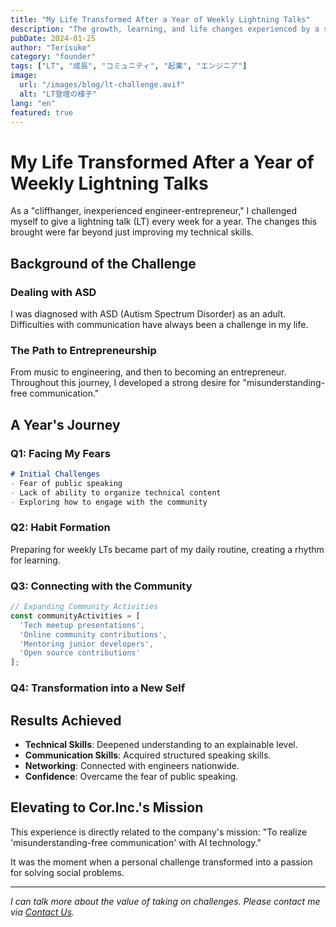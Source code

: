 ```yaml
---
title: "My Life Transformed After a Year of Weekly Lightning Talks"
description: "The growth, learning, and life changes experienced by a struggling, inexperienced engineer and CEO through a weekly lightning talk challenge."
pubDate: 2024-01-25
author: "Terisuke"
category: "founder"
tags: ["LT", "成長", "コミュニティ", "起業", "エンジニア"]
image:
  url: "/images/blog/lt-challenge.avif"
  alt: "LT登壇の様子"
lang: "en"
featured: true
---
```

# My Life Transformed After a Year of Weekly Lightning Talks

As a "cliffhanger, inexperienced engineer-entrepreneur," I challenged myself to give a lightning talk (LT) every week for a year. The changes this brought were far beyond just improving my technical skills.

## Background of the Challenge

### Dealing with ASD

I was diagnosed with ASD (Autism Spectrum Disorder) as an adult.  Difficulties with communication have always been a challenge in my life.

### The Path to Entrepreneurship

From music to engineering, and then to becoming an entrepreneur.  Throughout this journey, I developed a strong desire for "misunderstanding-free communication."

## A Year's Journey

### Q1: Facing My Fears

```markdown
# Initial Challenges
- Fear of public speaking
- Lack of ability to organize technical content
- Exploring how to engage with the community
```

### Q2: Habit Formation

Preparing for weekly LTs became part of my daily routine, creating a rhythm for learning.

### Q3: Connecting with the Community

```javascript
// Expanding Community Activities
const communityActivities = [
  'Tech meetup presentations',
  'Online community contributions',
  'Mentoring junior developers',
  'Open source contributions'
];
```

### Q4: Transformation into a New Self


## Results Achieved

- **Technical Skills**: Deepened understanding to an explainable level.
- **Communication Skills**: Acquired structured speaking skills.
- **Networking**: Connected with engineers nationwide.
- **Confidence**: Overcame the fear of public speaking.

## Elevating to Cor.Inc.'s Mission

This experience is directly related to the company's mission: "To realize 'misunderstanding-free communication' with AI technology."

It was the moment when a personal challenge transformed into a passion for solving social problems.

---

*I can talk more about the value of taking on challenges. Please contact me via [Contact Us](/contact).*